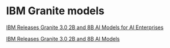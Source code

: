 # IBM Granite models

[IBM Releases Granite 3.0 2B and 8B AI Models for AI Enterprises](https://www.marktechpost.com/2024/10/21/ibm-releases-granite-3-0-2b-and-8b-ai-models-for-ai-enterprises/)

[IBM Releases Granite 3.0 2B and 8B AI Models](https://www.youtube.com/watch?v=mkab2s3v50k)